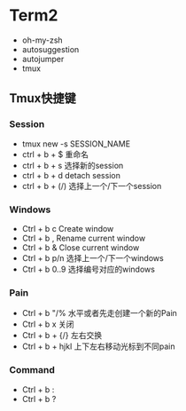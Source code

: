 # Term2
- oh-my-zsh
- autosuggestion
- autojumper
- tmux

## Tmux快捷键
### Session
- tmux new -s SESSION_NAME
- ctrl + b + $  重命名
- ctrl + b + s  选择新的session
- ctrl + b + d  detach session
- ctrl + b + (/) 选择上一个/下一个session

### Windows
- Ctrl + b c Create window
- Ctrl + b , Rename current window
- Ctrl + b & Close current window
- Ctrl + b p/n 选择上一个/下一个windows
- Ctrl + b 0..9 选择编号对应的windows


### Pain
- Ctrl + b "/% 水平或者先走创建一个新的Pain
- Ctrl + b x 关闭
- Ctrl + b + {/} 左右交换
- Ctrl + b + hjkl 上下左右移动光标到不同pain


### Command
- Ctrl + b :
- Ctrl + b ?
